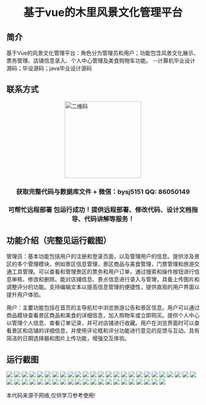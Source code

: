 <p><h1 align="center">基于vue的木里风景文化管理平台</h1></p>

## 简介
基于Vue的风景文化管理平台：角色分为管理员和用户；功能包含风景文化展示、票务管理、店铺信息录入、个人中心管理及美食购物车功能。    --计算机毕业设计源码；毕设源码；java毕业设计源码


## 联系方式
<img src="https://bs-1329754181.cos.ap-shanghai.myqcloud.com/wx.jpg" alt="二维码" style="display: block; margin: 0 auto;" width="200px">
<p><h3 align="center">获取完整代码与数据库文件 + 微信：bysj5151 QQ: 86050149</h3></p>
<p><h3 align="center">可帮忙远程部署 包运行成功！提供远程部署、修改代码、设计文档指导、代码讲解等服务！</h3></p>

## 功能介绍（完整见运行截图）
管理员：基本功能包括用户的注册和登录页面，以及管理用户的信息。提供涉及景区的多个管理模块，例如景区信息管理，景区商品与美食管理，门票管理和旅游交通工具管理。可以查看和管理景区的票务和用户订单，通过搜索和操作按钮进行信息审核、修改和删除。能对店铺信息、景点信息进行录入与管理，具备上传图片和调整评分的功能。支持编辑文本以提高信息管理的便捷性，提供直观的用户界面以提升用户体验。

用户：主要功能包括在首页的主导航栏中浏览旅游公告和景区信息。用户可以通过商品模块查看景区商品和美食的详细信息，加入购物车或立即购买。提供个人中心以管理个人信息、查看订单记录，并可对店铺进行收藏。用户在浏览界面时可以查看景区和店铺的详细信息，并使用评论框和评分功能进行意见的反馈与互动。具有简洁的日期选择器和图片上传功能，增强交互体验。


## 运行截图
![](https://bs-1329754181.cos.ap-shanghai.myqcloud.com/ssm/MuliSceneryCultureManagementPlatform/img/001.jpg)
![](https://bs-1329754181.cos.ap-shanghai.myqcloud.com/ssm/MuliSceneryCultureManagementPlatform/img/002.jpg)
![](https://bs-1329754181.cos.ap-shanghai.myqcloud.com/ssm/MuliSceneryCultureManagementPlatform/img/003.jpg)
![](https://bs-1329754181.cos.ap-shanghai.myqcloud.com/ssm/MuliSceneryCultureManagementPlatform/img/004.jpg)
![](https://bs-1329754181.cos.ap-shanghai.myqcloud.com/ssm/MuliSceneryCultureManagementPlatform/img/005.jpg)
![](https://bs-1329754181.cos.ap-shanghai.myqcloud.com/ssm/MuliSceneryCultureManagementPlatform/img/006.jpg)
![](https://bs-1329754181.cos.ap-shanghai.myqcloud.com/ssm/MuliSceneryCultureManagementPlatform/img/007.jpg)
![](https://bs-1329754181.cos.ap-shanghai.myqcloud.com/ssm/MuliSceneryCultureManagementPlatform/img/008.jpg)
![](https://bs-1329754181.cos.ap-shanghai.myqcloud.com/ssm/MuliSceneryCultureManagementPlatform/img/009.jpg)
![](https://bs-1329754181.cos.ap-shanghai.myqcloud.com/ssm/MuliSceneryCultureManagementPlatform/img/010.jpg)
![](https://bs-1329754181.cos.ap-shanghai.myqcloud.com/ssm/MuliSceneryCultureManagementPlatform/img/011.jpg)
![](https://bs-1329754181.cos.ap-shanghai.myqcloud.com/ssm/MuliSceneryCultureManagementPlatform/img/012.jpg)
![](https://bs-1329754181.cos.ap-shanghai.myqcloud.com/ssm/MuliSceneryCultureManagementPlatform/img/013.jpg)
![](https://bs-1329754181.cos.ap-shanghai.myqcloud.com/ssm/MuliSceneryCultureManagementPlatform/img/014.jpg)
![](https://bs-1329754181.cos.ap-shanghai.myqcloud.com/ssm/MuliSceneryCultureManagementPlatform/img/015.jpg)
![](https://bs-1329754181.cos.ap-shanghai.myqcloud.com/ssm/MuliSceneryCultureManagementPlatform/img/016.jpg)
![](https://bs-1329754181.cos.ap-shanghai.myqcloud.com/ssm/MuliSceneryCultureManagementPlatform/img/017.jpg)
![](https://bs-1329754181.cos.ap-shanghai.myqcloud.com/ssm/MuliSceneryCultureManagementPlatform/img/018.jpg)
![](https://bs-1329754181.cos.ap-shanghai.myqcloud.com/ssm/MuliSceneryCultureManagementPlatform/img/019.jpg)
![](https://bs-1329754181.cos.ap-shanghai.myqcloud.com/ssm/MuliSceneryCultureManagementPlatform/img/020.jpg)
![](https://bs-1329754181.cos.ap-shanghai.myqcloud.com/ssm/MuliSceneryCultureManagementPlatform/img/021.jpg)
![](https://bs-1329754181.cos.ap-shanghai.myqcloud.com/ssm/MuliSceneryCultureManagementPlatform/img/022.jpg)
![](https://bs-1329754181.cos.ap-shanghai.myqcloud.com/ssm/MuliSceneryCultureManagementPlatform/img/023.jpg)
![](https://bs-1329754181.cos.ap-shanghai.myqcloud.com/ssm/MuliSceneryCultureManagementPlatform/img/024.jpg)
![](https://bs-1329754181.cos.ap-shanghai.myqcloud.com/ssm/MuliSceneryCultureManagementPlatform/img/025.jpg)
![](https://bs-1329754181.cos.ap-shanghai.myqcloud.com/ssm/MuliSceneryCultureManagementPlatform/img/026.jpg)
![](https://bs-1329754181.cos.ap-shanghai.myqcloud.com/ssm/MuliSceneryCultureManagementPlatform/img/027.jpg)
![](https://bs-1329754181.cos.ap-shanghai.myqcloud.com/ssm/MuliSceneryCultureManagementPlatform/img/028.jpg)
![](https://bs-1329754181.cos.ap-shanghai.myqcloud.com/ssm/MuliSceneryCultureManagementPlatform/img/029.jpg)
![](https://bs-1329754181.cos.ap-shanghai.myqcloud.com/ssm/MuliSceneryCultureManagementPlatform/img/030.jpg)
![](https://bs-1329754181.cos.ap-shanghai.myqcloud.com/ssm/MuliSceneryCultureManagementPlatform/img/031.jpg)
![](https://bs-1329754181.cos.ap-shanghai.myqcloud.com/ssm/MuliSceneryCultureManagementPlatform/img/032.jpg)
![](https://bs-1329754181.cos.ap-shanghai.myqcloud.com/ssm/MuliSceneryCultureManagementPlatform/img/033.jpg)
![](https://bs-1329754181.cos.ap-shanghai.myqcloud.com/ssm/MuliSceneryCultureManagementPlatform/img/034.jpg)
![](https://bs-1329754181.cos.ap-shanghai.myqcloud.com/ssm/MuliSceneryCultureManagementPlatform/img/035.jpg)
![](https://bs-1329754181.cos.ap-shanghai.myqcloud.com/ssm/MuliSceneryCultureManagementPlatform/img/036.jpg)
![](https://bs-1329754181.cos.ap-shanghai.myqcloud.com/ssm/MuliSceneryCultureManagementPlatform/img/037.jpg)
![](https://bs-1329754181.cos.ap-shanghai.myqcloud.com/ssm/MuliSceneryCultureManagementPlatform/img/038.jpg)
![](https://bs-1329754181.cos.ap-shanghai.myqcloud.com/ssm/MuliSceneryCultureManagementPlatform/img/039.jpg)
![](https://bs-1329754181.cos.ap-shanghai.myqcloud.com/ssm/MuliSceneryCultureManagementPlatform/img/040.jpg)
![](https://bs-1329754181.cos.ap-shanghai.myqcloud.com/ssm/MuliSceneryCultureManagementPlatform/img/041.jpg)
![](https://bs-1329754181.cos.ap-shanghai.myqcloud.com/ssm/MuliSceneryCultureManagementPlatform/img/042.jpg)
![](https://bs-1329754181.cos.ap-shanghai.myqcloud.com/ssm/MuliSceneryCultureManagementPlatform/img/043.jpg)
![](https://bs-1329754181.cos.ap-shanghai.myqcloud.com/ssm/MuliSceneryCultureManagementPlatform/img/044.jpg)
![](https://bs-1329754181.cos.ap-shanghai.myqcloud.com/ssm/MuliSceneryCultureManagementPlatform/img/045.jpg)
![](https://bs-1329754181.cos.ap-shanghai.myqcloud.com/ssm/MuliSceneryCultureManagementPlatform/img/046.jpg)

<p>本代码来源于网络,仅供学习参考使用!</p>

